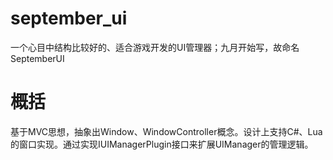 # september_ui
一个心目中结构比较好的、适合游戏开发的UI管理器；九月开始写，故命名SeptemberUI

# 概括
基于MVC思想，抽象出Window、WindowController概念。设计上支持C#、Lua的窗口实现。通过实现IUIManagerPlugin接口来扩展UIManager的管理逻辑。
